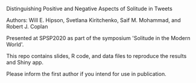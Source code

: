 Distinguishing Positive and Negative Aspects of Solitude in Tweets

Authors: Will E. Hipson, Svetlana Kiritchenko, Saif M. Mohammad, and Robert J. Coplan

Presented at SPSP2020 as part of the symposium 'Solitude in the Modern World'.

This repo contains slides, R code, and data files to reproduce the results and Shiny app.

Please inform the first author if you intend for use in publication.
